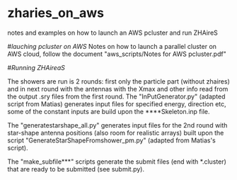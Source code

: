 # zharies_on_aws
notes and examples on how to launch an AWS pcluster and run ZHAireS

#_lauching pcluster on AWS_
Notes on how to launch a parallel cluster on AWS cloud, follow the document "aws_scripts/Notes for AWS pcluster.pdf"



#_Running ZHAireaS_

The showers are run is 2 rounds: first only the particle part (without zhaires) and in next round with the antennas with the Xmax and other info read from the output .sry files from the first round.
The "InPutGenerator.py" (adapted script from Matias) generates input files for specified energy, direction etc, some of the constant inputs are build upon the ****Skeleton.inp file. 

The "generatestarshape_all.py" generates input files for the 2nd round with star-shape antenna positions (also room for realistic arrays) built upon the script "GenerateStarShapeFromshower_pm.py" (adapted from Matias's script).

The "make_subfile***" scripts generate the submit files (end with *.cluster) that are ready to be submitted (see submit.py).
